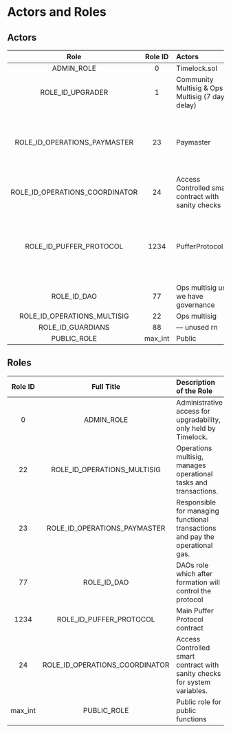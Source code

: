 # Actors and Roles

## Actors

| Role                           	| Role ID 	| Actors                                             	| Requirement           	| Remarks                                                                                                    |
| :-----------------------------:	| :-------:	| :--------------------------------------------------	| :---------------------	| :--------------------------------------------------------------------------------------------------------- |
| ADMIN_ROLE                     	| 0       	| Timelock.sol                                       	|                       	|                                                                                                            |
| ROLE_ID_UPGRADER               	| 1       	| Community Multisig & Ops Multisig (7 days delay) 	    |                       	|                                                                                                            |
| ROLE_ID_OPERATIONS_PAYMASTER   	| 23      	| Paymaster                                          	| - EOA                 	| This role covers the gas costs but should not be relied on as the sole defense.                            |
| ROLE_ID_OPERATIONS_COORDINATOR 	| 24      	| Access Controlled smart contract with sanity checks  	|                        	| This role is for calling VT setMintPrice on Oracle                                                         |
| ROLE_ID_PUFFER_PROTOCOL        	| 1234    	| PufferProtocol.sol                                 	|                       	| This role is to restrict function calls so that only the PufferProtocol functions can call them            |
| ROLE_ID_DAO                    	| 77      	| Ops multisig until we have governance              	|                       	|                                                                                                            |
| ROLE_ID_OPERATIONS_MULTISIG    	| 22      	| Ops multisig                                       	|                       	|                                                                                                            |
| ROLE_ID_GUARDIANS              	| 88      	| — unused rn                                        	|                       	|                                                                                                            |
| PUBLIC_ROLE                    	| max_int 	| Public                                             	|                       	|                                                                                                            |


## Roles

| Role ID |           Full Title        |                    Description of the Role                                   |
| :-----: | :-------------------------: | :--------------------------------------------------------------------------- |
| 0       | ADMIN_ROLE                  | Administrative access for upgradability, only held by Timelock.              |
| 22      | ROLE_ID_OPERATIONS_MULTISIG | Operations multisig, manages operational tasks and transactions.             |
| 23      | ROLE_ID_OPERATIONS_PAYMASTER| Responsible for managing functional transactions and pay the operational gas.|
| 77      | ROLE_ID_DAO                 | DAOs role which after formation will control the protocol                    |
| 1234    | ROLE_ID_PUFFER_PROTOCOL     | Main Puffer Protocol contract                                                |
| 24      | ROLE_ID_OPERATIONS_COORDINATOR | Access Controlled smart contract with sanity checks for system variables. |
| max_int | PUBLIC_ROLE                 | Public role for public functions                                             |   


